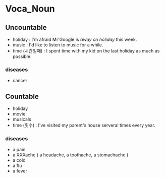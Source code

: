 # Voca_Noun

## Uncountable
- holiday : I'm afraid Mr'Google is *away on holiday* this week.
- music : I'd like to listen to music for a while.
- time (시간일때) : I spent time with my kid on the last holiday as much as possible.

### diseases
- cancer

## Countable
- holiday
- movie
- musicals
- time (횟수) : I've visited my parent's house serveral times every year.

### diseases

- a pain
- a XXXache ( a headache, a toothache, a stomachache )
- a cold
- a flu
- a fever

